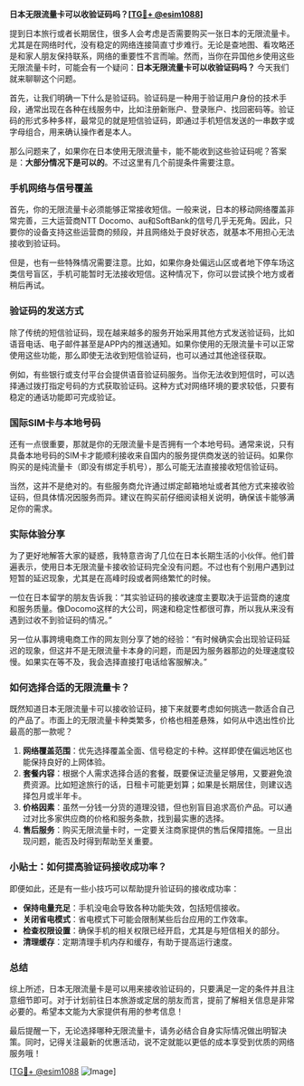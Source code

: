 **日本无限流量卡可以收验证码吗？[[TG💪+ @esim1088](https://t.me/s/esim1088)]**

提到日本旅行或者长期居住，很多人会考虑是否需要购买一张日本的无限流量卡。尤其是在网络时代，没有稳定的网络连接简直寸步难行。无论是查地图、看攻略还是和家人朋友保持联系，网络的重要性不言而喻。然而，当你在异国他乡使用这些无限流量卡时，可能会有一个疑问：**日本无限流量卡可以收验证码吗？** 今天我们就来聊聊这个问题。

首先，让我们明确一下什么是验证码。验证码是一种用于验证用户身份的技术手段，通常出现在各种在线服务中，比如注册新账户、登录账户、找回密码等。验证码的形式多种多样，最常见的就是短信验证码，即通过手机短信发送的一串数字或字母组合，用来确认操作者是本人。

那么问题来了，如果你在日本使用无限流量卡，能不能收到这些验证码呢？答案是：**大部分情况下是可以的**。不过这里有几个前提条件需要注意。

### 手机网络与信号覆盖

首先，你的无限流量卡必须能够正常接收短信。一般来说，日本的移动网络覆盖非常完善，三大运营商NTT Docomo、au和SoftBank的信号几乎无死角。因此，只要你的设备支持这些运营商的频段，并且网络处于良好状态，就基本不用担心无法接收到验证码。

但是，也有一些特殊情况需要注意。比如，如果你身处偏远山区或者地下停车场这类信号盲区，手机可能暂时无法接收短信。这种情况下，你可以尝试换个地方或者稍后再试。

### 验证码的发送方式

除了传统的短信验证码，现在越来越多的服务开始采用其他方式发送验证码，比如语音电话、电子邮件甚至是APP内的推送通知。如果你使用的无限流量卡可以正常使用这些功能，那么即使无法收到短信验证码，也可以通过其他途径获取。

例如，有些银行或支付平台会提供语音验证码服务。当你无法收到短信时，可以选择通过拨打指定号码的方式获取验证码。这种方式对网络环境的要求较低，只要有稳定的通话功能即可完成验证。

### 国际SIM卡与本地号码

还有一点很重要，那就是你的无限流量卡是否拥有一个本地号码。通常来说，只有具备本地号码的SIM卡才能顺利接收来自国内的服务提供商发送的验证码。如果你购买的是纯流量卡（即没有绑定手机号），那么可能无法直接接收短信验证码。

当然，这并不是绝对的。有些服务商允许通过绑定邮箱地址或者其他方式来接收验证码，但具体情况因服务而异。建议在购买前仔细阅读相关说明，确保该卡能够满足你的需求。

### 实际体验分享

为了更好地解答大家的疑惑，我特意咨询了几位在日本长期生活的小伙伴。他们普遍表示，使用日本无限流量卡接收验证码完全没有问题。不过也有个别用户遇到过短暂的延迟现象，尤其是在高峰时段或者网络繁忙的时候。

一位在日本留学的朋友告诉我：“其实验证码的接收速度主要取决于运营商的速度和服务质量。像Docomo这样的大公司，网速和稳定性都很可靠，所以我从来没有遇到过收不到验证码的情况。”

另一位从事跨境电商工作的网友则分享了她的经验：“有时候确实会出现验证码延迟的现象，但这并不是无限流量卡本身的问题，而是因为服务器那边的处理速度较慢。如果实在等不及，我会选择直接打电话给客服解决。”

### 如何选择合适的无限流量卡？

既然知道日本无限流量卡可以接收验证码，接下来就要考虑如何挑选一款适合自己的产品了。市面上的无限流量卡种类繁多，价格也相差悬殊，如何从中选出性价比最高的那一款呢？

1. **网络覆盖范围**：优先选择覆盖全面、信号稳定的卡种。这样即使在偏远地区也能保持良好的上网体验。
2. **套餐内容**：根据个人需求选择合适的套餐，既要保证流量足够用，又要避免浪费资源。比如短途旅行的话，日租卡可能更划算；如果是长期居住，则建议选择包月或半年卡。
3. **价格因素**：虽然一分钱一分货的道理没错，但也别盲目追求高价产品。可以通过对比多家供应商的价格和服务条款，找到最实惠的选择。
4. **售后服务**：购买无限流量卡时，一定要关注商家提供的售后保障措施。一旦出现问题，能否及时得到帮助至关重要。

### 小贴士：如何提高验证码接收成功率？

即便如此，还是有一些小技巧可以帮助提升验证码的接收成功率：

- **保持电量充足**：手机没电会导致各种功能失效，包括短信接收。
- **关闭省电模式**：省电模式下可能会限制某些后台应用的工作效率。
- **检查权限设置**：确保手机的相关权限已经开启，尤其是与短信相关的部分。
- **清理缓存**：定期清理手机内存和缓存，有助于提高运行速度。

### 总结

综上所述，日本无限流量卡是可以用来接收验证码的，只要满足一定的条件并且注意细节即可。对于计划前往日本旅游或定居的朋友而言，提前了解相关信息是非常必要的。希望本文能为大家提供有用的参考信息！

最后提醒一下，无论选择哪种无限流量卡，请务必结合自身实际情况做出明智决策。同时，记得关注最新的优惠活动，说不定就能以更低的成本享受到优质的网络服务哦！

[[TG💪+ @esim1088](https://t.me/s/esim1088) ![Image](https://i.postimg.cc/4NQfJmqS/Snipaste-2025-05-13-00-14-12.png)]
